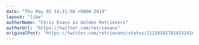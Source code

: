 ```yaml
---
date: "Thu May 02 14:31:50 +0000 2019"
layout: "like"
authorName: "Chris Evans as Golden Retrievers"
authorUrl: "https://twitter.com/retrievans"
originalPost: "https://twitter.com/retrievans/status/1123958278143324160"
---
```

